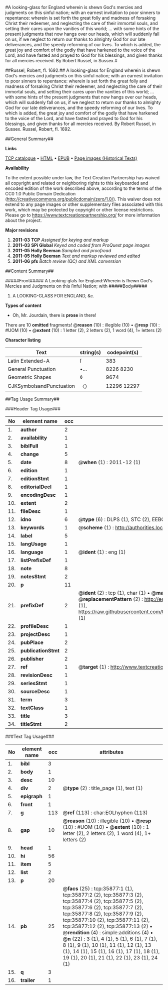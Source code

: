 #A looking-glass for England wherein is shewn God's mercies and judgments on this sinful nation; with an earnest invitation to poor sinners to repentance: wherein is set forth the great folly and madness of forsaking Christ their redeemer, and neglecting the care of their immortal souls, and setting their cares upon the vanities of this world; ... with some hints of the present judgments that now hangs over our heads, which will suddenly fall on us, if we neglect to return our thanks to almighty God for our late deliverances, and the speedy reforming of our lives. To which is added, the great joy and comfort of the godly that have harkened to the voice of the Lord, and have fasted and prayed to God for his blessings, and given thanks for all mercies received. By Robert Russel, in Sussex.#

##Russel, Robert, fl. 1692.##
A looking-glass for England wherein is shewn God's mercies and judgments on this sinful nation; with an earnest invitation to poor sinners to repentance: wherein is set forth the great folly and madness of forsaking Christ their redeemer, and neglecting the care of their immortal souls, and setting their cares upon the vanities of this world; ... with some hints of the present judgments that now hangs over our heads, which will suddenly fall on us, if we neglect to return our thanks to almighty God for our late deliverances, and the speedy reforming of our lives. To which is added, the great joy and comfort of the godly that have harkened to the voice of the Lord, and have fasted and prayed to God for his blessings, and given thanks for all mercies received. By Robert Russel, in Sussex.
Russel, Robert, fl. 1692.

##General Summary##

**Links**

[TCP catalogue](http://www.ota.ox.ac.uk/tcp/)  • 
[HTML](http://tei.it.ox.ac.uk/tcp/Texts-HTML/free/A57/A57939.html)  • 
[EPUB](http://tei.it.ox.ac.uk/tcp/Texts-EPUB/free/A57/A57939.epub) • 
[Page images (Historical Texts)](https://historicaltexts.jisc.ac.uk/eebo-99831414e)

**Availability**

To the extent possible under law, the Text Creation Partnership has waived all copyright and related or neighboring rights to this keyboarded and encoded edition of the work described above, according to the terms of the CC0 1.0 Public Domain Dedication (http://creativecommons.org/publicdomain/zero/1.0/). This waiver does not extend to any page images or other supplementary files associated with this work, which may be protected by copyright or other license restrictions. Please go to https://www.textcreationpartnership.org/ for more information about the project.

**Major revisions**

1. __2011-03__ __TCP__ *Assigned for keying and markup*
1. __2011-03__ __SPi Global__ *Keyed and coded from ProQuest page images*
1. __2011-05__ __Holly Beeman__ *Sampled and proofread*
1. __2011-05__ __Holly Beeman__ *Text and markup reviewed and edited*
1. __2011-06__ __pfs__ *Batch review (QC) and XML conversion*

##Content Summary##

#####Front#####
A Looking-glaſs for England:Wherein is ſhewn God's Mercies and Judgments on this ſinful Nation; with
#####Body#####

1. A LOOKING-GLASS FOR ENGLAND, &c.

**Types of content**

  * Oh, Mr. Jourdain, there is **prose** in there!

There are 10 **omitted** fragments! 
 @__reason__ (10) : illegible (10)  •  @__resp__ (10) : #UOM (10)  •  @__extent__ (10) : 1 letter (2), 2 letters (2), 1 word (4), 1+ letters (2)

**Character listing**


|Text|string(s)|codepoint(s)|
|---|---|---|
|Latin Extended-A|ſ|383|
|General Punctuation|•…|8226 8230|
|Geometric Shapes|◊|9674|
|CJKSymbolsandPunctuation|〈〉|12296 12297|

##Tag Usage Summary##

###Header Tag Usage###

|No|element name|occ|attributes|
|---|---|---|---|
|1.|__author__|2||
|2.|__availability__|1||
|3.|__biblFull__|1||
|4.|__change__|5||
|5.|__date__|8| @__when__ (1) : 2011-12 (1)|
|6.|__edition__|1||
|7.|__editionStmt__|1||
|8.|__editorialDecl__|1||
|9.|__encodingDesc__|1||
|10.|__extent__|2||
|11.|__fileDesc__|1||
|12.|__idno__|6| @__type__ (6) : DLPS (1), STC (2), EEBO-CITATION (1), PROQUEST (1), VID (1)|
|13.|__keywords__|1| @__scheme__ (1) : http://authorities.loc.gov/ (1)|
|14.|__label__|5||
|15.|__langUsage__|1||
|16.|__language__|1| @__ident__ (1) : eng (1)|
|17.|__listPrefixDef__|1||
|18.|__note__|8||
|19.|__notesStmt__|2||
|20.|__p__|11||
|21.|__prefixDef__|2| @__ident__ (2) : tcp (1), char (1)  •  @__matchPattern__ (2) : ([0-9\-]+):([0-9IVX]+) (1), (.+) (1)  •  @__replacementPattern__ (2) : http://eebo.chadwyck.com/downloadtiff?vid=$1&page=$2 (1), https://raw.githubusercontent.com/textcreationpartnership/Texts/master/tcpchars.xml#$1 (1)|
|22.|__profileDesc__|1||
|23.|__projectDesc__|1||
|24.|__pubPlace__|2||
|25.|__publicationStmt__|2||
|26.|__publisher__|2||
|27.|__ref__|1| @__target__ (1) : http://www.textcreationpartnership.org/docs/. (1)|
|28.|__revisionDesc__|1||
|29.|__seriesStmt__|1||
|30.|__sourceDesc__|1||
|31.|__term__|3||
|32.|__textClass__|1||
|33.|__title__|3||
|34.|__titleStmt__|2||


###Text Tag Usage###

|No|element name|occ|attributes|
|---|---|---|---|
|1.|__bibl__|3||
|2.|__body__|1||
|3.|__desc__|10||
|4.|__div__|2| @__type__ (2) : title_page (1), text (1)|
|5.|__epigraph__|1||
|6.|__front__|1||
|7.|__g__|113| @__ref__ (113) : char:EOLhyphen (113)|
|8.|__gap__|10| @__reason__ (10) : illegible (10)  •  @__resp__ (10) : #UOM (10)  •  @__extent__ (10) : 1 letter (2), 2 letters (2), 1 word (4), 1+ letters (2)|
|9.|__head__|1||
|10.|__hi__|56||
|11.|__item__|5||
|12.|__list__|2||
|13.|__p__|20||
|14.|__pb__|25| @__facs__ (25) : tcp:35877:1 (1), tcp:35877:2 (2), tcp:35877:3 (2), tcp:35877:4 (2), tcp:35877:5 (2), tcp:35877:6 (2), tcp:35877:7 (2), tcp:35877:8 (2), tcp:35877:9 (2), tcp:35877:10 (2), tcp:35877:11 (2), tcp:35877:12 (2), tcp:35877:13 (2)  •  @__rendition__ (4) : simple:additions (4)  •  @__n__ (22) : 3 (1), 4 (1), 5 (1), 6 (1), 7 (1), 8 (1), 9 (1), 10 (1), 11 (1), 12 (1), 13 (1), 14 (1), 15 (1), 16 (1), 17 (1), 18 (1), 19 (1), 20 (1), 21 (1), 22 (1), 23 (1), 24 (1)|
|15.|__q__|3||
|16.|__trailer__|1||
